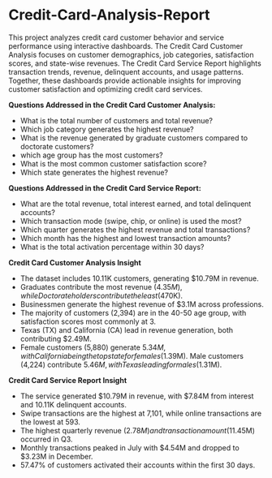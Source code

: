 # Credit-Card-Analysis-Report

This project analyzes credit card customer behavior and service performance using interactive dashboards. The Credit Card Customer Analysis focuses on customer demographics, job categories, satisfaction scores, and state-wise revenues. The Credit Card Service Report highlights transaction trends, revenue, delinquent accounts, and usage patterns. Together, these dashboards provide actionable insights for improving customer satisfaction and optimizing credit card services.

**Questions Addressed in the Credit Card Customer Analysis:**

* What is the total number of customers and total revenue?
* Which job category generates the highest revenue?
* What is the revenue generated by graduate customers compared to doctorate customers?
* which age group has the most customers?
* What is the most common customer satisfaction score?
* Which state generates the highest revenue?

**Questions Addressed in the Credit Card Service Report:**

* What are the total revenue, total interest earned, and total delinquent accounts?
* Which transaction mode (swipe, chip, or online) is used the most?
* Which quarter generates the highest revenue and total transactions?
* Which month has the highest and lowest transaction amounts?
* What is the total activation percentage within 30 days?

**Credit Card Customer Analysis Insight**

* The dataset includes 10.11K customers, generating $10.79M in revenue.
* Graduates contribute the most revenue ($4.35M), while Doctorate holders contribute the least ($470K).
* Businessmen generate the highest revenue of $3.1M across professions.
* The majority of customers (2,394) are in the 40-50 age group, with satisfaction scores most commonly at 3.
* Texas (TX) and California (CA) lead in revenue generation, both contributing $2.49M.
* Female customers (5,880) generate $5.34M, with California being the top state for females ($1.39M). Male customers (4,224) contribute $5.46M, with Texas leading for males ($1.31M).


**Credit Card Service Report Insight**
* The service generated $10.79M in revenue, with $7.84M from interest and 10.11K delinquent accounts.
* Swipe transactions are the highest at 7,101, while online transactions are the lowest at 593.
* The highest quarterly revenue ($2.78M) and transaction amount ($11.45M) occurred in Q3.
* Monthly transactions peaked in July with $4.54M and dropped to $3.23M in December.
* 57.47% of customers activated their accounts within the first 30 days.
